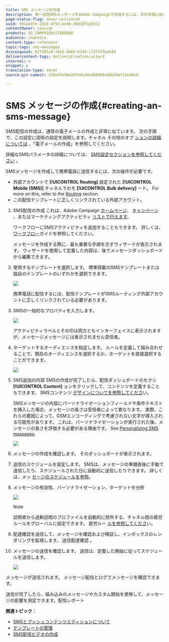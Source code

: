```yaml
---
title: SMS メッセージの作成
description: 単一送信SMSメッセージをAdobe Campaignで作成するには、次の手順に従います。
page-status-flag: never-activated
uuid: 591ae97e-2d19-4f93-be4b-d8d20f1d2d12
contentOwner: sauviat
products: SG_CAMPAIGN/STANDARD
audience: channels
content-type: reference
topic-tags: sms-messages
discoiquuid: b27381a9-19e5-4b65-b194-c72f475ba54d
delivercontext-tags: deliveryCreation,wizard
internal: n
snippet: y
translation-type: tm+mt
source-git-commit: 155ed7e50e207e4c4dc0569e5e96b24e712e4be8

---
```



# SMS メッセージの作成{#creating-an-sms-message}

SMS配信の作成は、通常の電子メールの作成と非常に似ています。 次の手順で、この設定に固有の設定を説明します。チャネル その他のオプ [ションの詳細については](../../channels/using/creating-an-email.md) 、「電子メールの作成」を参照してください。

詳細なSMSパラメータの詳細については、 [SMS設定セクションを参照してください](../../administration/using/configuring-sms-channel.md) 。

SMSメッセージを作成して携帯電話に送信するには、次の操作が必要です。

* 外部アカウントで **[!UICONTROL Routing]** 設定された **[!UICONTROL Mobile (SMS)]** チャネルでのモ **[!UICONTROL Bulk delivery]** ード。 For more on this, refer to the [Routing](../../administration/using/configuring-sms-channel.md#defining-an-sms-routing) section.
* この配信テンプレートに正しくリンクされている外部アカウント。

1. SMS配信の作成 これは、Adobe Campaign [ホームページ](../../start/using/interface-description.md#home-page)、 [キャンペーン](../../start/using/marketing-activities.md#creating-a-marketing-activity) 、またはマーケティングアクティビティ [リストで行えます](../../start/using/programs-and-campaigns.md#creating-a-campaign)。

   ワークフローにSMSアクティビティを追加することもできます。 詳しくは、[ワークフロー](../../automating/using/sms-delivery.md)ガイドを参照してください。

   メッセージを作成する際に、最も重要な手順を示すウィザードが表示されます。 ウィザードを使用して定義した内容は、後でメッセージダッシュボードから編集できます。

1. 使用するテンプレートを選択します。 標準搭載のSMSテンプレートまたは独自のテンプレートのいずれかを選択できます。

   ![](assets/sms_creation_1.png)

   携帯電話に配信するには、配信テンプレートがSMSルーティング外部アカウントに正しくリンクされている必要があります。

1. SMSの一般的なプロパティを入力します。

   ![](assets/sms_creation_2.png)

   アクティビティラベルとそのIDは両方ともインターフェイスに表示されますが、メッセージメッセージには表示されません受信者。

1. ターゲットするオーディエンスを指定します。 ルールを定義して組み合わせることで、既存のオーディエンスを選択するか、ターゲットを直接選択することができます。

   ![](assets/sms_creation_3.png)

1. SMS追加の内容 SMSの作成が完了したら、配信ダッシュボードのセクシ **[!UICONTROL Content]** ョンをクリックして、コンテンツを定義することもできます。 SMSコンテンツ [デザインについてを参照してくださ](../../channels/using/about-sms-and-push-content-design.md)い。

   SMSメッセージの内容にパーソナライゼーションフィールドや条件テキストを挿入した場合、メッセージの長さは受信者によって異なります。 実際、これらの要因によって、GSMエンコーディングで考慮されない文字が導入される可能性があります。 これは、パーソナライゼーションが実行された後、メッセージの長さを評価する必要がある理由です。 See [Personalizing SMS messages](../../channels/using/personalizing-sms-messages.md).

   ![](assets/sms_creation_4.png)

1. メッセージの作成を確認します。 そのダッシュボードが表示されます。
1. 送信のスケジュールを設定します。 SMSは、メッセージの準備直後に手動で送信したり、スケジュールされた日に自動的に送信したりできます。 詳しくは、メッ [セージのスケジュールを参照](../../sending/using/about-scheduling-messages.md)。
1. メッセージの有効性、パーソナライゼーション、ターゲットを分析

   ![](assets/sms_creation_6.png)

   >[!NOTE]
   >
   >訪問者から過剰訪問のプロファイルを自動的に除外する、チャネル間の疲労ルールをグローバルに設定できます。 疲労ルー [ルを参照してくださ](../../sending/using/fatigue-rules.md)い。

1. 配達確認を送信して、メッセージを確認および検証し、インボックスのレンダリングを監視します。 送信配達確認 [](../../sending/using/sending-proofs.md) 。
1. メッセージの送信を確認します。 送信は、定義した開始に従ってスケジュールを送信します。

   ![](assets/sms_creation_7.png)

メッセージが送信されます。 メッセージ配信とログでメッセージを確認できます。

送信が完了したら、組み込みのメッセージやカスタム開始を使用して、メッセージの影響を測定できます。配信レポート

**関連トピック：**

* [SMSとプッシュコンテンツエディションについて](../../channels/using/about-sms-and-push-content-design.md)
* [テンプレートの管理](../../start/using/marketing-activity-templates.md)
* [SMS配信ビデオの作成](https://docs.adobe.com/content/help/en/campaign-learn/campaign-standard-tutorials/communication-channels/mobile/sms/sms-delivery.html)

